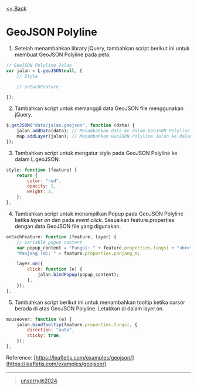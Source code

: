 [<< Back](../README.md)

# GeoJSON Polyline

1. Setelah menambahkan library jQuery, tambahkan script berikut ini untuk membuat GeoJSON Polyline pada peta.

```javascript
// GeoJSON Polyline Jalan
var jalan = L.geoJSON(null, {
	// Style

	// onEachFeature

});
```

2. Tambahkan script untuk memanggil data GeoJSON file menggunakan jQuery.

```javascript
$.getJSON("data/jalan.geojson", function (data) {
	jalan.addData(data); // Menambahkan data ke dalam GeoJSON Polyline Jalan
	map.addLayer(jalan); // Menambahkan GeoJSON Polyline Jalan ke dalam peta
});
```

3. Tambahkan script untuk mengatur style pada GeoJSON Polyline ke dalam L.geoJSON.

```javascript
style: function (feature) {
	return {
		color: "red",
		opacity: 1,
		weight: 3,
	};
},
```

4. Tambahkan script untuk menampilkan Popup pada GeoJSON Polyline ketika *layer on* dan pada *event click*. Sesuaikan feature.properties dengan data GeoJSON file yang digunakan.

```javascript
onEachFeature: function (feature, layer) {
	// variable popup content
	var popup_content = "Fungsi: " + feature.properties.fungsi + "<br>" +
	"Panjang (m): " + feature.properties.panjang_m;

	layer.on({
		click: function (e) {
			jalan.bindPopup(popup_content);
		},
	});
},
```

5. Tambahkan script berikut ini untuk menambahkan tooltip ketika cursor berada di atas GeoJSON Polyline. Letakkan di dalam layer.on.

```javascript
mouseover: function (e) {
	jalan.bindTooltip(feature.properties.fungsi, {
		direction: "auto",
		sticky: true,
	});
},
```

Reference: [https://leafletjs.com/examples/geojson/](https://leafletjs.com/examples/geojson/)

---

> [unsorry@2024](https://unsorry.net)
